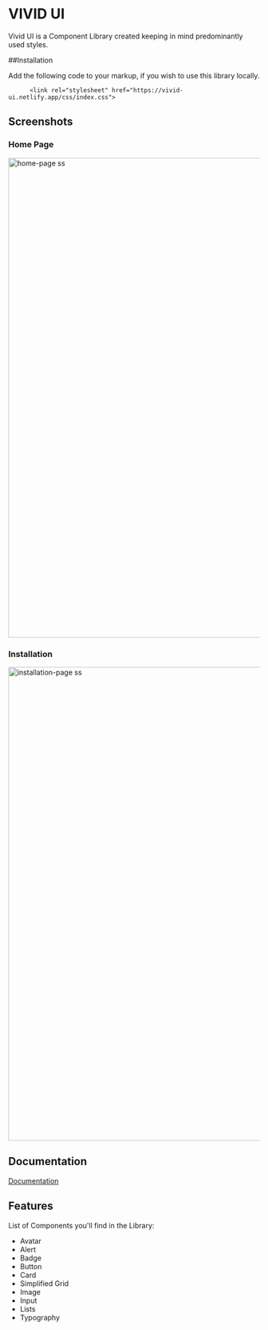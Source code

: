 # VIVID UI
Vivid UI is a Component Library created keeping in mind predominantly used styles.

##Installation

Add the following code to your markup, if you wish to use this library locally.

```
	  <link rel="stylesheet" href="https://vivid-ui.netlify.app/css/index.css">
```

## Screenshots
### Home Page
<img width="959" alt="home-page ss" src="https://user-images.githubusercontent.com/54242232/155030428-5e690fb6-5174-4fd1-a59c-c029ec315b07.png">

### Installation
<img width="947" alt="installation-page ss" src="https://user-images.githubusercontent.com/54242232/155030436-dc8a2392-50b4-4f8c-b190-5cdb60074b17.png">

## Documentation
[Documentation](https://vivid-ui.netlify.app/)

## Features
List of Components you'll find in the Library:
- Avatar
- Alert
- Badge
- Button
- Card
- Simplified Grid
- Image
- Input
- Lists
- Typography

